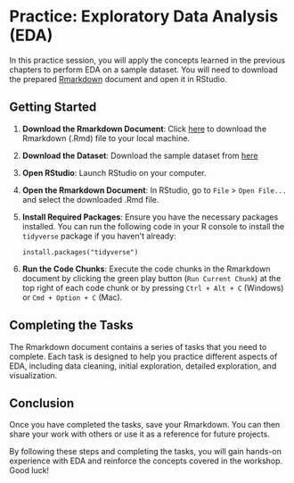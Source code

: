 # Practice: Exploratory Data Analysis (EDA)

In this practice session, you will apply the concepts learned in the previous chapters to perform EDA on a sample dataset. You will need to download the prepared [Rmarkdown](https://github.com/ELIXIREstonia/2025-01-29-EDA/tree/main/practice/notebook.Rmd) document and open it in RStudio.

## Getting Started

1. **Download the Rmarkdown Document**: Click [here](https://github.com/ELIXIREstonia/2025-01-29-EDA/tree/main/practice/notebook.Rmd) to download the Rmarkdown (.Rmd) file to your local machine.

2. **Download the Dataset**: Download the sample dataset from [here](https://github.com/ELIXIREstonia/2025-01-29-EDA/tree/main/practice/data/)

3. **Open RStudio**: Launch RStudio on your computer.

4. **Open the Rmarkdown Document**: In RStudio, go to `File` > `Open File...` and select the downloaded .Rmd file.

5. **Install Required Packages**: Ensure you have the necessary packages installed. You can run the following code in your R console to install the `tidyverse` package if you haven't already:
   ```{r}
   install.packages("tidyverse")
   ```

6. **Run the Code Chunks**: Execute the code chunks in the Rmarkdown document by clicking the green play button (`Run Current Chunk`) at the top right of each code chunk or by pressing `Ctrl + Alt + C` (Windows) or `Cmd + Option + C` (Mac).

## Completing the Tasks

The Rmarkdown document contains a series of tasks that you need to complete. Each task is designed to help you practice different aspects of EDA, including data cleaning, initial exploration, detailed exploration, and visualization.

## Conclusion

Once you have completed the tasks, save your Rmarkdown. You can then share your work with others or use it as a reference for future projects.

By following these steps and completing the tasks, you will gain hands-on experience with EDA and reinforce the concepts covered in the workshop. Good luck!
